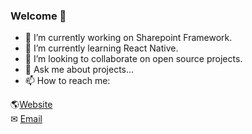 ### Welcome 👋

<!--
**edisonneza/edisonneza** is a ✨ _special_ ✨ repository because its `README.md` (this file) appears on your GitHub profile.
- 🤔 I’m looking for help with ...
-->

- 🔭 I’m currently working on Sharepoint Framework.
- 🌱 I’m currently learning React Native.
- 👯 I’m looking to collaborate on open source projects.
- 💬 Ask me about projects...
- 📫 How to reach me: 

<!--🔗 [Linkedin](https://www.linkedin.com/in/edisonneza/) <br/>
🔗 [Twitter](https://twitter.com/edisonneza) <br/> -->
🌎[Website](https://edisonneza.github.io) <br/>
✉ [Email](mailto:edison.neza.dev@gmail.com)

<!-- - 😄 Pronouns: ... -->
<!-- - ⚡ Fun fact: ... -->
